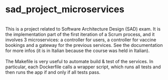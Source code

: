 # sad_project_microservices
<br>
This is a project related to Software Architecture Design (SAD) exam. It is the implementation part of the first iteration of a Scrum process, and it involves 3 microservices: a controller for users, a controller for vaccine bookings and a gateway for the previous services. See the documentation for more infos (it is in Italian because the course was held in Italian). <br>
<br> The Makefile is very useful to automate build & test of the services. In particular, each Dockerfile calls a wrapper script, which runs all tests and then runs the app if and only if all tests pass.
